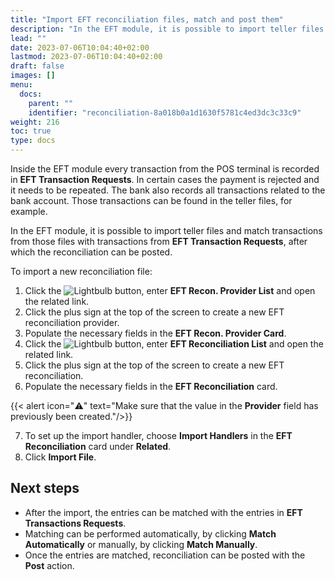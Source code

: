 ```yaml
---
title: "Import EFT reconciliation files, match and post them"
description: "In the EFT module, it is possible to import teller files and match transactions from those files with transactions from EFT Transaction Requests, after which the reconciliation can be posted."
lead: ""
date: 2023-07-06T10:04:40+02:00
lastmod: 2023-07-06T10:04:40+02:00
draft: false
images: []
menu:
  docs:
    parent: ""
    identifier: "reconciliation-8a018b0a1d1630f5781c4ed3dc3c33c9"
weight: 216
toc: true
type: docs
---
```


Inside the EFT module every transaction from the POS terminal is recorded in **EFT Transaction Requests**. 
In certain cases the payment is rejected and it needs to be repeated.
The bank also records all transactions related to the bank account. Those transactions can be found in the teller files, for example.

In the EFT module, it is possible to import teller files and match transactions from those files with transactions from **EFT Transaction Requests**, after which the reconciliation can be posted.

To import a new reconciliation file:

1. Click the ![Lightbulb](Lightbulb_icon.PNG) button, enter **EFT Recon. Provider List** and open the related link.
2. Click the plus sign at the top of the screen to create a new EFT reconciliation provider.
3. Populate the necessary fields in the **EFT Recon. Provider Card**.
4. Click the ![Lightbulb](Lightbulb_icon.PNG) button, enter **EFT Reconciliation List** and open the related link.
5. Click the plus sign at the top of the screen to create a new EFT reconciliation.
6. Populate the necessary fields in the **EFT Reconciliation** card.

 {{< alert icon="⚠️" text="Make sure that the value in the **Provider** field has previously been created."/>}}

7. To set up the import handler, choose **Import Handlers** in the **EFT Reconciliation** card under **Related**.
8. Click **Import File**.

## Next steps

- After the import, the entries can be matched with the entries in **EFT Transactions Requests**.
- Matching can be performed automatically, by clicking **Match Automatically** or manually, by clicking **Match Manually**.
- Once the entries are matched, reconciliation can be posted with the **Post** action.
